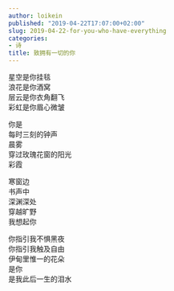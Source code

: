 ```yaml
---
author: loikein
published: "2019-04-22T17:07:00+02:00"
slug: 2019-04-22-for-you-who-have-everything
categories:
- 诗
title: 致拥有一切的你
---
```

星空是你挂毯  
浪花是你酒窝  
层云是你衣角翻飞  
彩虹是你眉心微皱  
  
你是  
每时三刻的钟声  
晨雾  
穿过玫瑰花窗的阳光  
彩霞  
  
寒窗边  
书声中  
深渊深处  
穿越旷野  
我想起你  
  
你指引我不惧黑夜  
你指引我触及自由  
伊甸里惟一的花朵  
是你  
是我此后一生的泪水
